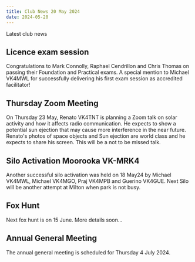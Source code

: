 ```yaml
---
title: Club News 20 May 2024
date: 2024-05-20
---
```


Latest club news

## Licence exam session 

Congratulations to Mark Connolly, Raphael Cendrillon and Chris Thomas on passing their Foundation and Practical exams.
A special mention to Michael VK4MWL for successfully delivering his first exam session as accredited facilitator!

## Thursday Zoom Meeting

On Thursday 23 May, Renato VK4TNT is planning a Zoom talk on solar activity and how it affects radio communication.
He expects to show a potential sun ejection that may cause more interference in the near future.
Renato's photos of space objects and Sun ejection are world class and he expects to share his screen.
This will be a not to be missed talk.


## Silo Activation Moorooka VK-MRK4

Another successful silo activation was held on 18 May24 by Michael VK4MWL, Michael VK4MGO, Praj VK4MPB and Guerino VK4GUE.
Next Silo will be another attempt at Milton when park is not busy.

## Fox Hunt

Next fox hunt is on 15 June. More details soon...

## Annual General Meeting

The annual general meeting is scheduled for Thursday 4 July 2024.